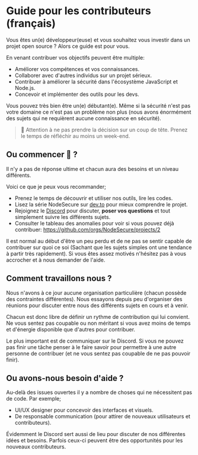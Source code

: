 # Guide pour les contributeurs (français)

Vous êtes un(e) développeur(euse) et vous souhaitez vous investir dans un projet open source ? Alors ce guide est pour vous.

En venant contribuer vos objectifs peuvent être multiple:

- Améliorer vos compétences et vos connaissances.
- Collaborer avec d'autres individus sur un projet sérieux.
- Contribuer à améliorer la sécurité dans l'écosystème JavaScript et Node.js.
- Concevoir et implémenter des outils pour les devs.

Vous pouvez très bien être un(e) débutant(e). Même si la sécurité n'est pas votre domaine ce n'est pas un problème non plus (nous avons énormément des sujets qui ne requièrent aucune connaissance en sécurité).

> 👀 Attention à ne pas prendre la décision sur un coup de tête. Prenez le temps de réfléchir au moins un week-end.

## Ou commencer 🐤 ?

Il n'y a pas de réponse ultime et chacun aura des besoins et un niveau différents.

Voici ce que je peux vous recommander;

- Prenez le temps de découvrir et utiliser nos outils, lire les codes.
- Lisez la série NodeSecure sur [dev.to](https://dev.to/fraxken/node-secure-release-v0-4-0-2oih) pour mieux comprendre le projet.
- Rejoignez le [Discord](https://discord.gg/4Wn8rjAtB4) pour discuter, **poser vos questions** et tout simplement suivre les différents sujets.
- Consulter le tableau des anomalies pour voir si vous pouvez déjà contribuer: https://github.com/orgs/NodeSecure/projects/2

Il est normal au début d'être un peu perdu et de ne pas se sentir capable de contribuer sur quoi ce soi (Sachant que les sujets simples ont une tendance à partir très rapidement). Si vous êtes assez motivés n'hésitez pas à vous accrocher et à nous demander de l'aide.

## Comment travaillons nous ?

Nous n'avons à ce jour aucune organisation particulière (chacun possède des contraintes différentes). Nous essayons depuis peu d'organiser des réunions pour discuter entre nous des différents sujets en cours et à venir.

Chacun est donc libre de définir un rythme de contribution qui lui convient. Ne vous sentez pas coupable ou non méritant si vous avez moins de temps et d'énergie disponible que d'autres pour contribuer.

Le plus important est de communiquer sur le Discord. Si vous ne pouvez pas finir une tâche penser à le faire savoir pour permettre à une autre personne de contribuer (et ne vous sentez pas coupable de ne pas pouvoir finir).

## Ou avons-nous besoin d'aide ?

Au-delà des issues ouvertes il y a nombre de choses qui ne nécessitent pas de code. Par exemple;

- UI/UX designer pour concevoir des interfaces et visuels.
- De responsable communication (pour attirer de nouveaux utilisateurs et contributeurs).

Évidemment le Discord sert aussi de lieu pour discuter de nos différentes idées et besoins. Parfois ceux-ci peuvent être des opportunités pour les nouveaux contributeurs.

